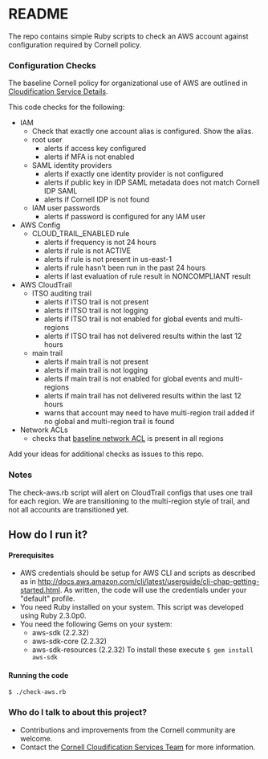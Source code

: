 # README #

The repo contains simple Ruby scripts to check an AWS account against configuration required by Cornell policy.

### Configuration Checks ###

The baseline Cornell policy for organizational use of AWS are outlined in [Cloudification Service Details](https://blogs.cornell.edu/cloudification/cloudification-service/).

This code checks for the following:

* IAM
  *  Check that exactly one account alias is configured. Show the alias.
  * root user
    * alerts if access key configured
    * alerts if MFA is not enabled
  * SAML identity providers
    * alerts if exactly one identity provider is not configured
    * alerts if public key in IDP SAML metadata does not match Cornell IDP SAML
    * alerts if Cornell IDP is not found
  * IAM user passwords
    * alerts if password is configured for any IAM user
* AWS Config
  * CLOUD_TRAIL_ENABLED rule
    * alerts if frequency is not 24 hours
    * alerts if rule is not ACTIVE
    * alerts if rule is not present in us-east-1
    * alerts if rule hasn't been run in the past 24 hours
    * alerts if last evaluation of rule result in NONCOMPLIANT result
* AWS CloudTrail
  * ITSO auditing trail
    * alerts if ITSO trail is not present
    * alerts if ITSO trail is not logging
    * alerts if ITSO trail is not enabled for global events and multi-regions
    * alerts if ITSO trail has not delivered results within the last 12 hours
  * main trail
    * alerts if main trail is not present
    * alerts if main trail is not logging
    * alerts if main trail is not enabled for global events and multi-regions
    * alerts if main trail has not delivered results within the last 12 hours
    * warns that account may need to have multi-region trail added if no global and multi-region trail is found
* Network ACLs
  * checks that [baseline network ACL](https://confluence.cornell.edu/display/CLOUD/Baseline+AWS+Network+ACL) is present in all regions

Add your ideas for additional checks as issues to this repo.

### Notes ###

The check-aws.rb script will alert on CloudTrail configs that uses one trail for each region. We are transitioning to the multi-region style of trail, and not all accounts are transitioned yet.

## How do I run it? ##

#### Prerequisites ####

* AWS credentials should be setup for AWS CLI and scripts as described as in  http://docs.aws.amazon.com/cli/latest/userguide/cli-chap-getting-started.html. As written, the code will use the credentials under your "default" profile.
* You need Ruby installed on your system. This script was developed using Ruby 2.3.0p0.
* You need the following Gems on your system:
  * aws-sdk (2.2.32)
  * aws-sdk-core (2.2.32)
  * aws-sdk-resources (2.2.32)
  To install these execute `$ gem install aws-sdk`

#### Running the code ####

```
$ ./check-aws.rb
```

### Who do I talk to about this project? ###

* Contributions and improvements from the Cornell community are welcome.
* Contact the [Cornell Cloudification Services Team](mailto:cloudification-l@cornell.edu) for more information.
